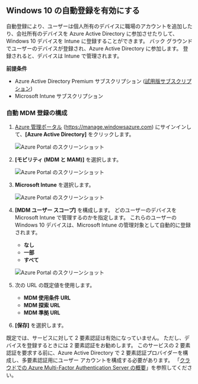 ## <a name="enable-windows-10-automatic-enrollment"></a>Windows 10 の自動登録を有効にする

自動登録により、ユーザーは個人所有のデバイスに職場のアカウントを追加したり、会社所有のデバイスを Azure Active Directory に参加させたりして、Windows 10 デバイスを Intune に登録することができます。 バック グラウンドでユーザーのデバイスが登録され、Azure Active Directory に参加します。 登録されると、デバイスは Intune で管理されます。

**前提条件**
- Azure Active Directory Premium サブスクリプション ([試用版サブスクリプション](http://go.microsoft.com/fwlink/?LinkID=816845))
- Microsoft Intune サブスクリプション


### <a name="configure-automatic-mdm-enrollment"></a>自動 MDM 登録の構成

1. [Azure 管理ポータル](https://portal.azure.com) (https://manage.windowsazure.com) にサインインして、**[Azure Active Directory]** をクリックします。

   ![Azure Portal のスクリーンショット](../media/auto-enroll-azure-main.png)

2. **[モビリティ (MDM と MAM)]** を選択します。

   ![Azure Portal のスクリーンショット](../media/auto-enroll-mdm.png)

3. **Microsoft Intune** を選択します。

   ![Azure Portal のスクリーンショット](../media/auto-enroll-intune.png)

4. **[MDM ユーザー スコープ]** を構成します。 どのユーザーのデバイスを Microsoft Intune で管理するのかを指定します。 これらのユーザーの Windows 10 デバイスは、Microsoft Intune の管理対象として自動的に登録されます。

   - **なし**
   - **一部**
   - **すべて**

   ![Azure Portal のスクリーンショット](../media/auto-enroll-scope.png)

5. 次の URL の既定値を使用します。
   - **MDM 使用条件 URL**
   - **MDM 探索 URL**
   - **MDM 準拠 URL**

6. **[保存]** を選択します。

既定では、サービスに対して 2 要素認証は有効になっていません。 ただし、デバイスを登録するときには 2 要素認証をお勧めします。 このサービスの 2 要素認証を要求する前に、Azure Active Directory で 2 要素認証プロバイダーを構成し、多要素認証用にユーザー アカウントを構成する必要があります。 「[クラウドでの Azure Multi-Factor Authentication Server の概要](https://docs.microsoft.com/azure/multi-factor-authentication/multi-factor-authentication-get-started-cloud)」を参照してください。
